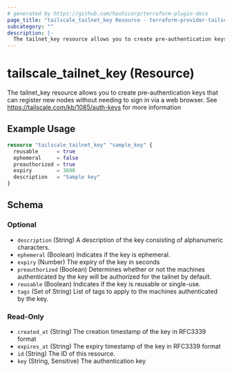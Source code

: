```yaml
---
# generated by https://github.com/hashicorp/terraform-plugin-docs
page_title: "tailscale_tailnet_key Resource - terraform-provider-tailscale"
subcategory: ""
description: |-
  The tailnet_key resource allows you to create pre-authentication keys that can register new nodes without needing to sign in via a web browser. See https://tailscale.com/kb/1085/auth-keys for more information
---
```


# tailscale_tailnet_key (Resource)

The tailnet_key resource allows you to create pre-authentication keys that can register new nodes without needing to sign in via a web browser. See https://tailscale.com/kb/1085/auth-keys for more information

## Example Usage

```terraform
resource "tailscale_tailnet_key" "sample_key" {
  reusable      = true
  ephemeral     = false
  preauthorized = true
  expiry        = 3600
  description   = "Sample key"
}
```

<!-- schema generated by tfplugindocs -->
## Schema

### Optional

- `description` (String) A description of the key consisting of alphanumeric characters.
- `ephemeral` (Boolean) Indicates if the key is ephemeral.
- `expiry` (Number) The expiry of the key in seconds
- `preauthorized` (Boolean) Determines whether or not the machines authenticated by the key will be authorized for the tailnet by default.
- `reusable` (Boolean) Indicates if the key is reusable or single-use.
- `tags` (Set of String) List of tags to apply to the machines authenticated by the key.

### Read-Only

- `created_at` (String) The creation timestamp of the key in RFC3339 format
- `expires_at` (String) The expiry timestamp of the key in RFC3339 format
- `id` (String) The ID of this resource.
- `key` (String, Sensitive) The authentication key
